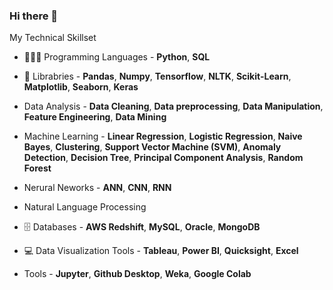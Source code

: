 ### Hi there 👋


My Technical Skillset
* 👩🏻‍💻 Programming Languages - **Python**, **SQL**
  
* 🧰 Librabries - **Pandas**, **Numpy**, **Tensorflow**, **NLTK**, **Scikit-Learn**, **Matplotlib**, **Seaborn**, **Keras**
* Data Analysis - **Data Cleaning**, **Data preprocessing**, **Data Manipulation**, **Feature Engineering**, **Data Mining**
* Machine Learning - **Linear Regression**, **Logistic Regression**, **Naive Bayes**, **Clustering**, **Support Vector Machine (SVM)**, **Anomaly Detection**, **Decision Tree**, **Principal Component Analysis**, **Random Forest**
* Nerural Neworks - **ANN**, **CNN**, **RNN**
* Natural Language Processing 
* 🗄️ Databases - **AWS Redshift**, **MySQL**, **Oracle**, **MongoDB**
* 💻 Data Visualization Tools - **Tableau**, **Power BI**, **Quicksight**, **Excel**
* Tools - **Jupyter**, **Github Desktop**, **Weka**, **Google Colab**



